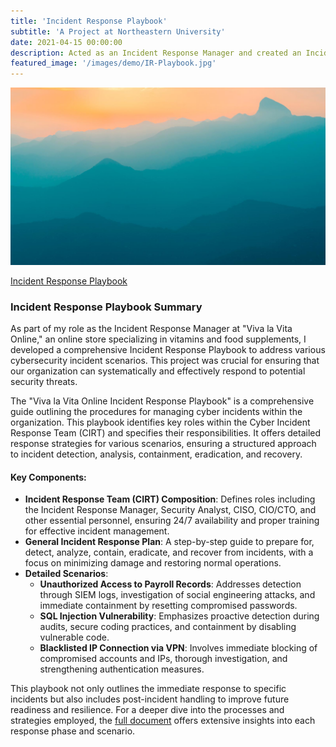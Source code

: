 ```yaml
---
title: 'Incident Response Playbook'
subtitle: 'A Project at Northeastern University'
date: 2021-04-15 00:00:00
description: Acted as an Incident Response Manager and created an Incident Response Playbook for "Viva la Vita Online," ensuring effective management of cybersecurity incidents. The playbook covers detection, analysis, and recovery for various threats.
featured_image: '/images/demo/IR-Playbook.jpg'
---
```


![](/images/demo/demo-landscape.jpg)

[Incident Response Playbook](https://vkibaja.github.io/assets/Incidence_Response_Playbook_VK.pdf)

### Incident Response Playbook Summary

As part of my role as the Incident Response Manager at "Viva la Vita Online," an online store specializing in vitamins and food supplements, I developed a comprehensive Incident Response Playbook to address various cybersecurity incident scenarios. This project was crucial for ensuring that our organization can systematically and effectively respond to potential security threats.

The "Viva la Vita Online Incident Response Playbook" is a comprehensive guide outlining the procedures for managing cyber incidents within the organization. This playbook identifies key roles within the Cyber Incident Response Team (CIRT) and specifies their responsibilities. It offers detailed response strategies for various scenarios, ensuring a structured approach to incident detection, analysis, containment, eradication, and recovery.

#### Key Components:
- **Incident Response Team (CIRT) Composition**: Defines roles including the Incident Response Manager, Security Analyst, CISO, CIO/CTO, and other essential personnel, ensuring 24/7 availability and proper training for effective incident management.
- **General Incident Response Plan**: A step-by-step guide to prepare for, detect, analyze, contain, eradicate, and recover from incidents, with a focus on minimizing damage and restoring normal operations.
- **Detailed Scenarios**:
  - **Unauthorized Access to Payroll Records**: Addresses detection through SIEM logs, investigation of social engineering attacks, and immediate containment by resetting compromised passwords.
  - **SQL Injection Vulnerability**: Emphasizes proactive detection during audits, secure coding practices, and containment by disabling vulnerable code.
  - **Blacklisted IP Connection via VPN**: Involves immediate blocking of compromised accounts and IPs, thorough investigation, and strengthening authentication measures.

This playbook not only outlines the immediate response to specific incidents but also includes post-incident handling to improve future readiness and resilience. For a deeper dive into the processes and strategies employed, the [full document](https://vkibaja.github.io/assets/Incidence_Response_Playbook_VK.pdf) offers extensive insights into each response phase and scenario.


